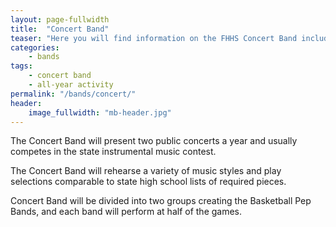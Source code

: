 ```yaml
---
layout: page-fullwidth
title:  "Concert Band"
teaser: "Here you will find information on the FHHS Concert Band including the schedule and photos/videos."
categories:
    - bands
tags:
    - concert band
    - all-year activity
permalink: "/bands/concert/"
header:
    image_fullwidth: "mb-header.jpg"
---
```

The Concert Band will present two public concerts a year and usually competes in the state instrumental music contest.

The Concert Band will rehearse a variety of music styles and play selections comparable to state high school lists of required pieces.

Concert Band will be divided into two groups creating the Basketball Pep Bands, and each band will perform at half of the games.﻿
